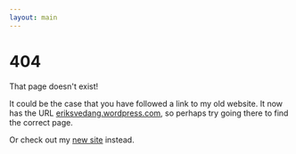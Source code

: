 ```yaml
---
layout: main
---
```


# 404

That page doesn't exist!

It could be the case that you have followed a link to my old website. It now has the URL [eriksvedang.wordpress.com](https://eriksvedang.wordpress.com), so perhaps try going there to find the correct page.

Or check out my [new site](/) instead.
